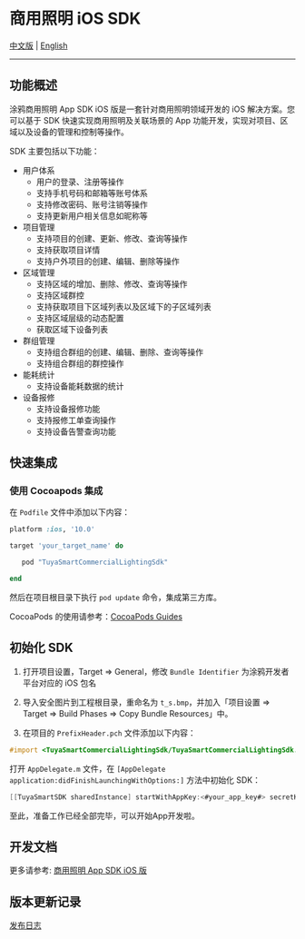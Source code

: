 #  商用照明 iOS SDK

[中文版](README-zh.md) | [English](README.md)

---

## 功能概述

涂鸦商用照明 App SDK iOS 版是一套针对商用照明领域开发的 iOS 解决方案。您可以基于 SDK 快速实现商用照明及关联场景的 App 功能开发，实现对项目、区域以及设备的管理和控制等操作。

SDK 主要包括以下功能：

- 用户体系
  - 用户的登录、注册等操作
  - 支持手机号码和邮箱等账号体系
  - 支持修改密码、账号注销等操作
  - 支持更新用户相关信息如昵称等
- 项目管理
  - 支持项目的创建、更新、修改、查询等操作
  - 支持获取项目详情
  - 支持户外项目的创建、编辑、删除等操作
- 区域管理
  - 支持区域的增加、删除、修改、查询等操作
  - 支持区域群控
  - 支持获取项目下区域列表以及区域下的子区域列表
  - 支持区域层级的动态配置
  - 获取区域下设备列表
- 群组管理
  - 支持组合群组的创建、编辑、删除、查询等操作
  - 支持组合群组的群控操作
- 能耗统计
  - 支持设备能耗数据的统计
- 设备报修
  - 支持设备报修功能
  - 支持报修工单查询操作
  - 支持设备告警查询功能



## 快速集成

### 使用 Cocoapods 集成

在 `Podfile` 文件中添加以下内容：

```ruby
platform :ios, '10.0'

target 'your_target_name' do

   pod "TuyaSmartCommercialLightingSdk"

end
```

然后在项目根目录下执行 `pod update` 命令，集成第三方库。

CocoaPods 的使用请参考：[CocoaPods Guides](https://guides.cocoapods.org/)

## 初始化 SDK

1. 打开项目设置，Target => General，修改 `Bundle Identifier` 为涂鸦开发者平台对应的 iOS 包名
2. 导入安全图片到工程根目录，重命名为 `t_s.bmp`，并加入「项目设置 => Target => Build Phases => Copy Bundle Resources」中。

3. 在项目的 `PrefixHeader.pch` 文件添加以下内容：

```objective-c
#import <TuyaSmartCommercialLightingSdk/TuyaSmartCommercialLightingSdk.h>
```

打开 `AppDelegate.m` 文件，在 `[AppDelegate application:didFinishLaunchingWithOptions:]` 方法中初始化 SDK：

```objective-c
[[TuyaSmartSDK sharedInstance] startWithAppKey:<#your_app_key#> secretKey:<#your_secret_key#>];
```

至此，准备工作已经全部完毕，可以开始App开发啦。

## 开发文档

更多请参考: [商用照明 App SDK iOS 版](https://developer.tuya.com/cn/docs/app-development/commercial-lighting-app-sdk-for-ios?id=Kalj8f5wlhcsz)

## 版本更新记录

[发布日志](https://developer.tuya.com/cn/docs/app-development/ios-saas-lighting-changelog?id=Kaoywk53lua7r)